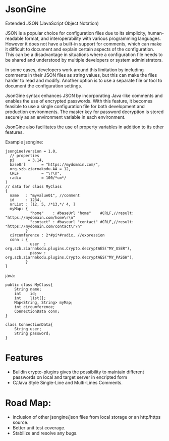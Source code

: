 # JsonGine
Extended JSON (JavaScript Object Notation)

JSON is a popular choice for configuration files due to its simplicity, human-readable format, and interoperability with various programming languages. However it does not have a built-in support for comments, which can make it difficult to document and explain certain aspects of the configuration. This can be a disadvantage in situations where a configuration file needs to be shared and understood by multiple developers or system administrators.

In some cases, developers work around this limitation by including comments in their JSON files as string values, but this can make the files harder to read and modify. Another option is to use a separate file or tool to document the configuration settings.

JsonGine syntax enhances JSON by incorporating Java-like comments and enables the use of encrypted passwords. With this feature, it becomes feasible to use a single configuration file for both development and production environments. The master key for password decryption is stored securely as an environment variable in each environment.

JsonGine also facilitates the use of property variables in addition to its other features.

Example jsongine:

    jsongine(version = 1.0,
      // properties
      pi      = 3.14,
      baseUrl       = "https://mydomain.com/",
      org.szb.ziarnakodu.AA = 12,
      CRLF          = "\r\n",
      radix         = 100/*cm*/
    )
    // data for class MyClass
    {
      name   : "myvalue01", //comment
      id     : 1234,
      nrList : [12, 5, /*13,*/ 4, ]
      myMap: {
               "home"    : #baseUrl "home"    #CRLF,//result: "https://mydomain.com/home\r\n"
               "contact" : #baseurl "contact" #CRLF,//result: "https://mydomain.com/contact\r\n"
             }
      circumference : 2*#pi*#radix, //expression
      conn : {
               user  : org.szb.ziarnakodu.plugins.Crypto.decryptAES("MY_USER"),
               passw : org.szb.ziarnakodu.plugins.Crypto.decryptAES("MY_PASSW"),
             }
    }
    
java:

    public class MyClass{
        String name;
        int    id;
        int    list[];
        Map<String, String> myMap;
        int circumference;
        ConnectionData conn;
    }

    class ConnectionData{
        String user;
        String password;
    }

    
    
# Features
- Buildin crypto-plugins gives the possibility to maintain different passwords on local and target server in encripted form
- C/Java Style Single-Line and Multi-Lines Comments.


# Road Map:

- inclusion of other jsongine/json files from local storage or an http/https source.
- Better unit test coverage.
- Stabilize and resolve any bugs.


